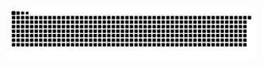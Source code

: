 ![](https://github.com/Jacky-whq/Jacky-whq/blob/8282b7705d998beb10385939e8326b796b0be9a8/github-contribution-grid-snake.svg)



